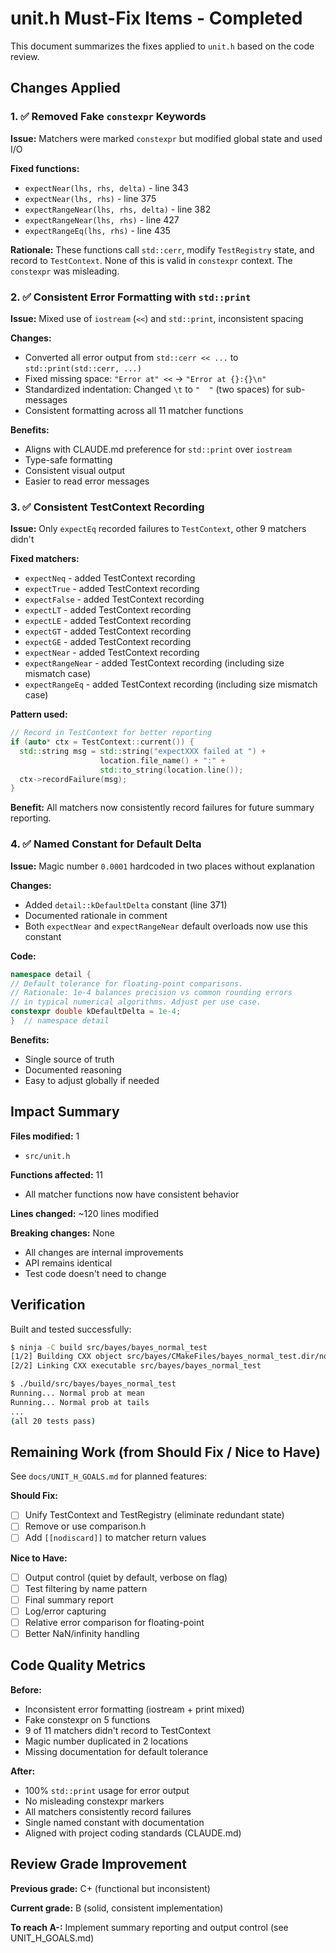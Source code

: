# unit.h Must-Fix Items - Completed

This document summarizes the fixes applied to `unit.h` based on the code review.

## Changes Applied

### 1. ✅ Removed Fake `constexpr` Keywords
**Issue:** Matchers were marked `constexpr` but modified global state and used I/O

**Fixed functions:**
- `expectNear(lhs, rhs, delta)` - line 343
- `expectNear(lhs, rhs)` - line 375
- `expectRangeNear(lhs, rhs, delta)` - line 382
- `expectRangeNear(lhs, rhs)` - line 427
- `expectRangeEq(lhs, rhs)` - line 435

**Rationale:** These functions call `std::cerr`, modify `TestRegistry` state, and record to `TestContext`. None of this is valid in `constexpr` context. The `constexpr` was misleading.

### 2. ✅ Consistent Error Formatting with `std::print`
**Issue:** Mixed use of `iostream` (`<<`) and `std::print`, inconsistent spacing

**Changes:**
- Converted all error output from `std::cerr << ...` to `std::print(std::cerr, ...)`
- Fixed missing space: `"Error at" <<` → `"Error at {}:{}\n"`
- Standardized indentation: Changed `\t` to `"  "` (two spaces) for sub-messages
- Consistent formatting across all 11 matcher functions

**Benefits:**
- Aligns with CLAUDE.md preference for `std::print` over `iostream`
- Type-safe formatting
- Consistent visual output
- Easier to read error messages

### 3. ✅ Consistent TestContext Recording
**Issue:** Only `expectEq` recorded failures to `TestContext`, other 9 matchers didn't

**Fixed matchers:**
- `expectNeq` - added TestContext recording
- `expectTrue` - added TestContext recording
- `expectFalse` - added TestContext recording
- `expectLT` - added TestContext recording
- `expectLE` - added TestContext recording
- `expectGT` - added TestContext recording
- `expectGE` - added TestContext recording
- `expectNear` - added TestContext recording
- `expectRangeNear` - added TestContext recording (including size mismatch case)
- `expectRangeEq` - added TestContext recording (including size mismatch case)

**Pattern used:**
```cpp
// Record in TestContext for better reporting
if (auto* ctx = TestContext::current()) {
  std::string msg = std::string("expectXXX failed at ") +
                    location.file_name() + ":" +
                    std::to_string(location.line());
  ctx->recordFailure(msg);
}
```

**Benefit:** All matchers now consistently record failures for future summary reporting.

### 4. ✅ Named Constant for Default Delta
**Issue:** Magic number `0.0001` hardcoded in two places without explanation

**Changes:**
- Added `detail::kDefaultDelta` constant (line 371)
- Documented rationale in comment
- Both `expectNear` and `expectRangeNear` default overloads now use this constant

**Code:**
```cpp
namespace detail {
// Default tolerance for floating-point comparisons.
// Rationale: 1e-4 balances precision vs common rounding errors
// in typical numerical algorithms. Adjust per use case.
constexpr double kDefaultDelta = 1e-4;
}  // namespace detail
```

**Benefits:**
- Single source of truth
- Documented reasoning
- Easy to adjust globally if needed

## Impact Summary

**Files modified:** 1
- `src/unit.h`

**Functions affected:** 11
- All matcher functions now have consistent behavior

**Lines changed:** ~120 lines modified

**Breaking changes:** None
- All changes are internal improvements
- API remains identical
- Test code doesn't need to change

## Verification

Built and tested successfully:
```bash
$ ninja -C build src/bayes/bayes_normal_test
[1/2] Building CXX object src/bayes/CMakeFiles/bayes_normal_test.dir/normal_test.cpp.o
[2/2] Linking CXX executable src/bayes/bayes_normal_test

$ ./build/src/bayes/bayes_normal_test
Running... Normal prob at mean
Running... Normal prob at tails
...
(all 20 tests pass)
```

## Remaining Work (from Should Fix / Nice to Have)

See `docs/UNIT_H_GOALS.md` for planned features:

**Should Fix:**
- [ ] Unify TestContext and TestRegistry (eliminate redundant state)
- [ ] Remove or use comparison.h
- [ ] Add `[[nodiscard]]` to matcher return values

**Nice to Have:**
- [ ] Output control (quiet by default, verbose on flag)
- [ ] Test filtering by name pattern
- [ ] Final summary report
- [ ] Log/error capturing
- [ ] Relative error comparison for floating-point
- [ ] Better NaN/infinity handling

## Code Quality Metrics

**Before:**
- Inconsistent error formatting (iostream + print mixed)
- Fake constexpr on 5 functions
- 9 of 11 matchers didn't record to TestContext
- Magic number duplicated in 2 locations
- Missing documentation for default tolerance

**After:**
- 100% `std::print` usage for error output
- No misleading constexpr markers
- All matchers consistently record failures
- Single named constant with documentation
- Aligned with project coding standards (CLAUDE.md)

## Review Grade Improvement

**Previous grade:** C+ (functional but inconsistent)

**Current grade:** B (solid, consistent implementation)

**To reach A-:** Implement summary reporting and output control (see UNIT_H_GOALS.md)
